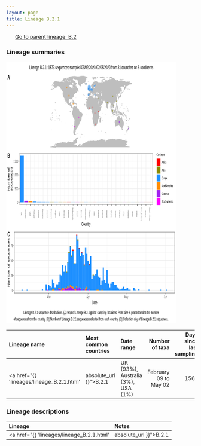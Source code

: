 ```yaml
---
layout: page
title: Lineage B.2.1
---
```




<p>
<ul class="actions small">
	 <a href="{{ 'lineages/lineage_B.2.html' | absolute_url }}" class="button special fit">Go to parent lineage: B.2</a>
</ul>
</p>
<h3> Lineage summaries</h3>

<img src="../assets/images/B.2.1.svg" alt="B.2.1 lineage summary figure" width="90%" height="700px" />


| Lineage name | Most common countries | Date range | Number of taxa |  Days since last sampling | Known Travel | Recall value |
|:-----|:-----|:-------|-------:|-------:|:---------|--------:|
| <a href="{{ 'lineages/lineage_B.2.1.html' | absolute_url }}">B.2.1</a> | UK (93%), Australia (3%), USA (1%) | February 09 to May 02 | 1568 | 8 | UK to Iceland (1)<br/> | 100.0 |

<h3>Lineage descriptions</h3>

| Lineage | Notes |
|:-----|:-----|
| <a href="{{ 'lineages/lineage_B.2.1.html' | absolute_url }}">B.2.1</a> | Large lineage with representation from UK, Europe, Jordan, Australia, USA, India, Ghana (BS=11)  |

